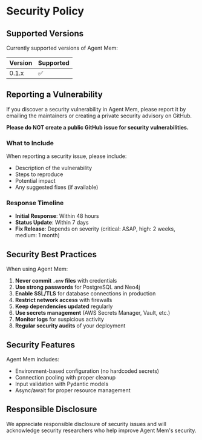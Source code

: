 # Security Policy

## Supported Versions

Currently supported versions of Agent Mem:

| Version | Supported          |
| ------- | ------------------ |
| 0.1.x   | :white_check_mark: |

## Reporting a Vulnerability

If you discover a security vulnerability in Agent Mem, please report it by emailing the maintainers or creating a private security advisory on GitHub.

**Please do NOT create a public GitHub issue for security vulnerabilities.**

### What to Include

When reporting a security issue, please include:

- Description of the vulnerability
- Steps to reproduce
- Potential impact
- Any suggested fixes (if available)

### Response Timeline

- **Initial Response**: Within 48 hours
- **Status Update**: Within 7 days
- **Fix Release**: Depends on severity (critical: ASAP, high: 2 weeks, medium: 1 month)

## Security Best Practices

When using Agent Mem:

1. **Never commit `.env` files** with credentials
2. **Use strong passwords** for PostgreSQL and Neo4j
3. **Enable SSL/TLS** for database connections in production
4. **Restrict network access** with firewalls
5. **Keep dependencies updated** regularly
6. **Use secrets management** (AWS Secrets Manager, Vault, etc.)
7. **Monitor logs** for suspicious activity
8. **Regular security audits** of your deployment

## Security Features

Agent Mem includes:

- Environment-based configuration (no hardcoded secrets)
- Connection pooling with proper cleanup
- Input validation with Pydantic models
- Async/await for proper resource management

## Responsible Disclosure

We appreciate responsible disclosure of security issues and will acknowledge security researchers who help improve Agent Mem's security.
